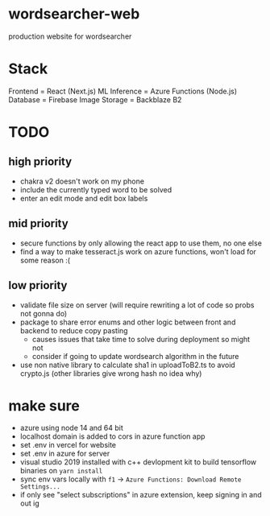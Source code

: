 # wordsearcher-web

production website for wordsearcher

# Stack

Frontend = React (Next.js)
ML Inference = Azure Functions (Node.js)
Database = Firebase
Image Storage = Backblaze B2

# TODO

## high priority

- chakra v2 doesn't work on my phone
- include the currently typed word to be solved
- enter an edit mode and edit box labels

## mid priority

- secure functions by only allowing the react app to use them, no one else
- find a way to make tesseract.js work on azure functions, won't load for some reason :(

## low priority

- validate file size on server (will require rewriting a lot of code so probs not gonna do)
- package to share error enums and other logic between front and backend to reduce copy pasting
  - causes issues that take time to solve during deployment so might not
  - consider if going to update wordsearch algorithm in the future
- use non native library to calculate sha1 in uploadToB2.ts to avoid crypto.js (other libraries give wrong hash no idea why)

# make sure

- azure using node 14 and 64 bit
- localhost domain is added to cors in azure function app
- set .env in vercel for website
- set .env in azure for server
- visual studio 2019 installed with c++ devlopment kit to build tensorflow binaries on `yarn install`
- sync env vars locally with `f1` -> `Azure Functions: Download Remote Settings...`
- if only see "select subscriptions" in azure extension, keep signing in and out ig
